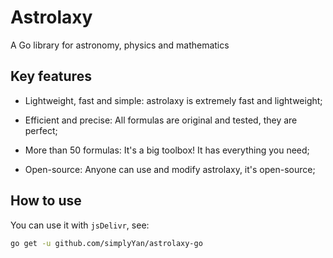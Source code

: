# Astrolaxy
A Go library for astronomy, physics and mathematics

## Key features
- Lightweight, fast and simple: astrolaxy is extremely fast and lightweight;

- Efficient and precise: All formulas are original and tested, they are perfect;

- More than 50 formulas: It's a big toolbox! It has everything you need;

- Open-source: Anyone can use and modify astrolaxy, it's open-source;

## How to use
You can use it with `jsDelivr`, see:
```bash
go get -u github.com/simplyYan/astrolaxy-go
```
